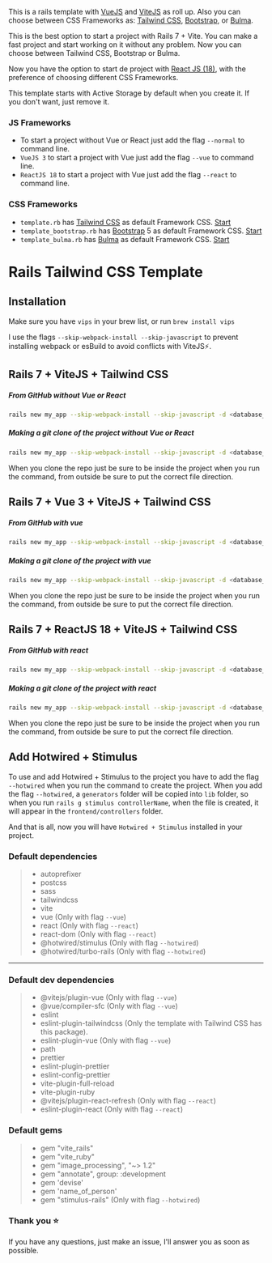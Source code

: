 This is a rails template with <a href="https://vuejs.org/" target="_blank">VueJS</a> and <a href="https://vitejs.dev/" target="_blank">ViteJS</a> as roll up. Also you can choose between CSS Frameworks as: <a href="https://tailwindcss.com/" target="_blank">Tailwind CSS</a>, <a href="https://getbootstrap.com/" target="_blank">Bootstrap</a>, or <a href="https://bulma.io/" target="_blank">Bulma</a>.

This is the best option to start a project with Rails 7 + Vite. You can make a fast project and start working on it without any problem. Now you can choose between Tailwind CSS, Bootstrap or Bulma.

Now you have the option to start de project with <a href="https://reactjs.org/" target="_blank">React JS (18)</a>, with the preference of choosing different CSS Frameworks.

This template starts with Active Storage by default when you create it. If you don't want, just remove it.

### JS Frameworks

- To start a project without Vue or React just add the flag `--normal` to command line.
- `VueJS 3` to start a project with Vue just add the flag `--vue` to command line.
- `ReactJS 18` to start a project with Vue just add the flag `--react` to command line.

### CSS Frameworks

- `template.rb` has <a href="https://tailwindcss.com/" target="_blank">Tailwind CSS</a> as default Framework CSS. [Start](https://github.com/IsraelDCastro/rails-vite-tailwindcss-template#rails-tailwind-css-template)
- `template_bootstrap.rb` has <a href="https://getbootstrap.com/" target="_blank">Bootstrap</a> 5 as default Framework CSS. [Start](https://github.com/IsraelDCastro/rails-vite-tailwindcss-template/blob/master/README_BOOTSTRAP.md#rails-bootstrap-template)
- `template_bulma.rb` has <a href="https://bulma.io/" target="_blank">Bulma</a> as default Framework CSS. [Start](https://github.com/IsraelDCastro/rails-vite-tailwindcss-template/blob/master/README_BULMA.md#rails-bulma-template)

# Rails Tailwind CSS Template

## Installation

Make sure you have `vips` in your brew list, or run `brew install vips`

I use the flags `--skip-webpack-install --skip-javascript` to prevent installing webpack or esBuild to avoid conflicts with ViteJS⚡️.

## Rails 7 + ViteJS + Tailwind CSS

##### From GitHub without Vue or React

```bash
rails new my_app --skip-webpack-install --skip-javascript -d <database_you_want> -m https://raw.githubusercontent.com/IsraelDCastro/rails-vite-tailwindcss-template/master/template.rb --normal
```

##### Making a git clone of the project without Vue or React

```bash
rails new my_app --skip-webpack-install --skip-javascript -d <database_you_want> -m template.rb --normal
```
When you clone the repo just be sure to be inside the project when you run the command, from outside be sure to put the correct file direction.

## Rails 7 + Vue 3 + ViteJS + Tailwind CSS

##### From GitHub with vue

```bash
rails new my_app --skip-webpack-install --skip-javascript -d <database_you_want> -m https://raw.githubusercontent.com/IsraelDCastro/rails-vite-tailwindcss-template/master/template.rb --vue
```

##### Making a git clone of the project with vue

```bash
rails new my_app --skip-webpack-install --skip-javascript -d <database_you_want> -m template.rb --vue
```
When you clone the repo just be sure to be inside the project when you run the command, from outside be sure to put the correct file direction.

## Rails 7 + ReactJS 18 + ViteJS + Tailwind CSS

##### From GitHub with react

```bash
rails new my_app --skip-webpack-install --skip-javascript -d <database_you_want> -m https://raw.githubusercontent.com/IsraelDCastro/rails-vite-tailwindcss-template/master/template.rb --react
```

##### Making a git clone of the project with react

```bash
rails new my_app --skip-webpack-install --skip-javascript -d <database_you_want> -m template.rb --react
```
When you clone the repo just be sure to be inside the project when you run the command, from outside be sure to put the correct file direction.

## Add Hotwired + Stimulus

To use and add Hotwired + Stimulus to the project you have to add the flag `--hotwired` when you run the command to create the project. When you add the flag `--hotwired`, a `generators` folder will be copied into `lib` folder, so when you run `rails g stimulus controllerName`, when the file is created, it will appear in the `frontend/controllers` folder.

And that is all, now you will have `Hotwired + Stimulus` installed in your project.

### Default dependencies

> - autoprefixer
> - postcss
> - sass
> - tailwindcss
> - vite
> - vue (Only with flag `--vue`)
> - react (Only with flag `--react`)
> - react-dom (Only with flag `--react`)
> - @hotwired/stimulus (Only with flag `--hotwired`)
> - @hotwired/turbo-rails (Only with flag `--hotwired`)

---

### Default dev dependencies

> - @vitejs/plugin-vue (Only with flag `--vue`)
> - @vue/compiler-sfc (Only with flag `--vue`)
> - eslint
> - eslint-plugin-tailwindcss (Only the template with Tailwind CSS has this package).
> - eslint-plugin-vue (Only with flag `--vue`)
> - path
> - prettier
> - eslint-plugin-prettier
> - eslint-config-prettier
> - vite-plugin-full-reload
> - vite-plugin-ruby
> - @vitejs/plugin-react-refresh (Only with flag `--react`)
> - eslint-plugin-react (Only with flag `--react`)

### Default gems

> - gem "vite_rails"
> - gem "vite_ruby"
> - gem "image_processing", "~> 1.2"
> - gem "annotate", group: :development
> - gem 'devise' 
> - gem 'name_of_person'
> - gem "stimulus-rails" (Only with flag `--hotwired`)

### Thank you ⭐️

If you have any questions, just make an issue, I'll answer you as soon as possible.
